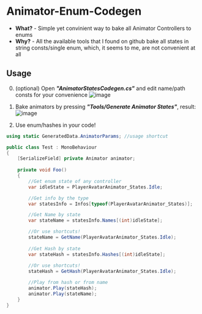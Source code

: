 # Animator-Enum-Codegen

- **What?** - Simple yet convinient way to bake all Animator Controllers to enums
- **Why?** - All the available tools that I found on github bake all states in string consts/single enum, which, it seems to me, are not convenient at all 

## Usage
0) (optional) Open ***"AnimatorStatesCodegen.cs"*** and edit name/path consts for your convenience
![image](https://github.com/SLiGerr/Animator-Enum-Codegen/assets/23235631/2b0d9201-3bd3-4fd6-bbcd-84c554fe319f)

1) Bake animators by pressing ***"Tools/Generate Animator States"***, result:
![image](https://github.com/SLiGerr/Animator-Enum-Codegen/assets/23235631/f48e87e8-0ac5-4083-be9c-316303de9f92)

2) Use enum/hashes in your code!
``` C#
using static GeneratedData.AnimatorParams; //usage shortcut 

public class Test : MonoBehaviour
{
    [SerializeField] private Animator animator;
    
    private void Foo()
    {
        //Get enum state of any controller
        var idleState = PlayerAvatarAnimator_States.Idle;

        //Get info by the type 
        var statesInfo = Infos[typeof(PlayerAvatarAnimator_States)];

        //Get Name by state
        var stateName = statesInfo.Names[(int)idleState];

        //Or use shortcuts!
        stateName = GetName(PlayerAvatarAnimator_States.Idle);
        
        //Get Hash by state
        var stateHash = statesInfo.Hashes[(int)idleState];
        
        //Or use shortcuts!
        stateHash = GetHash(PlayerAvatarAnimator_States.Idle);

        //Play from hash or from name
        animator.Play(stateHash);
        animator.Play(stateName);
    }
}
```
